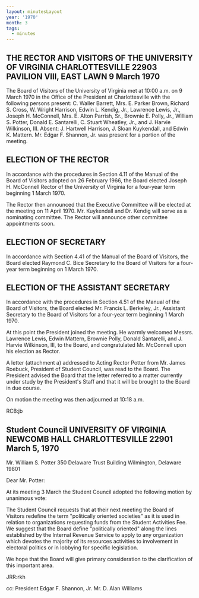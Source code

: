 ```yaml
---
layout: minutesLayout
year: '1970'
month: 3
tags:
  - minutes
---
```

THE RECTOR AND VISITORS OF THE UNIVERSITY OF VIRGINIA CHARLOTTESVILLE 22903 PAVILION VIII, EAST LAWN 9 March 1970
-----------------------------------------------------------------------------------------------------------------

The Board of Visitors of the University of Virginia met at 10:00 a.m. on 9 March 1970 in the Office of the President at Charlottesville with the following persons present: C. Waller Barrett, Mrs. E. Parker Brown, Richard S. Cross, W. Wright Harrison, Edwin L. Kendig, Jr., Lawrence Lewis, Jr., Joseph H. McConnell, Mrs. E. Alton Parrish, Sr., Brownie E. Polly, Jr., William S. Potter, Donald E. Santarelli, C. Stuart Wheatley, Jr., and J. Harvie Wilkinson, III. Absent: J. Hartwell Harrison, J. Sloan Kuykendall, and Edwin K. Mattern. Mr. Edgar F. Shannon, Jr. was present for a portion of the meeting.

ELECTION OF THE RECTOR
----------------------

In accordance with the procedures in Section 4.11 of the Manual of the Board of Visitors adopted on 26 February 1966, the Board elected Joseph H. McConnell Rector of the University of Virginia for a four-year term beginning 1 March 1970.

The Rector then announced that the Executive Committee will be elected at the meeting on 11 April 1970. Mr. Kuykendall and Dr. Kendig will serve as a nominating committee. The Rector will announce other committee appointments soon.

ELECTION OF SECRETARY
---------------------

In accordance with Section 4.41 of the Manual of the Board of Visitors, the Board elected Raymond C. Bice Secretary to the Board of Visitors for a four-year term beginning on 1 March 1970.

ELECTION OF THE ASSISTANT SECRETARY
-----------------------------------

In accordance with the procedures in Section 4.51 of the Manual of the Board of Visitors, the Board elected Mr. Francis L. Berkeley, Jr., Assistant Secretary to the Board of Visitors for a four-year term beginning 1 March 1970.

At this point the President joined the meeting. He warmly welcomed Messrs. Lawrence Lewis, Edwin Mattern, Brownie Polly, Donald Santarelli, and J. Harvie Wilkinson, III, to the Board, and congratulated Mr. McConnell upon his election as Rector.

A letter (attachment a) addressed to Acting Rector Potter from Mr. James Roebuck, President of Student Council, was read to the Board. The President advised the Board that the letter referred to a matter currently under study by the President's Staff and that it will be brought to the Board in due course.

On motion the meeting was then adjourned at 10:18 a.m.

RCB:jb

Student Council UNIVERSITY OF VIRGINIA NEWCOMB HALL CHARLOTTESVILLE 22901 March 5, 1970
---------------------------------------------------------------------------------------

Mr. William S. Potter 350 Delaware Trust Building Wilmington, Delaware 19801

Dear Mr. Potter:

At its meeting 3 March the Student Council adopted the following motion by unanimous vote:

The Student Council requests that at their next meeting the Board of Visitors redefine the term "politically oriented societies" as it is used in relation to organizations requesting funds from the Student Activities Fee. We suggest that the Board define "politically oriented" along the lines established by the Internal Revenue Service to apply to any organization which devotes the majority of its resources activities to involvement in electoral politics or in lobbying for specific legislation.

We hope that the Board will give primary consideration to the clarification of this important area.

JRR:rkh

cc: President Edgar F. Shannon, Jr. Mr. D. Alan Williams
